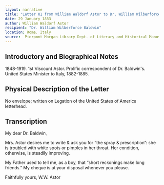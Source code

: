 ```yaml
---
layout: narrative
title: "Letter 01 from William Waldorf Astor to Dr. William Wilberforce Baldwin"
date: 29 January 1883
author: William Waldorf Astor
recipient: "Dr. William Wilberforce Baldwin"
location: Rome, Italy
source:  Pierpont Morgan Library Dept. of Literary and Historical Manuscripts, MA 3564
---
```


## Introductory and Biographical Notes

1848-1919. 1st Viscount Astor. Prolific correspondent of Dr. Baldwin's. United States Minister to Italy, 1882-1885. 

## Physical Description of the Letter

No envelope; written on Legation of the United States of America letterhead. 

## Transcription

My dear Dr. Baldwin, 

Mrs. Astor desires me to write & ask you for “the spray & prescription”: she is troubled with white spots or pimples in her throat. Her condition, otherwise, is steadily improving. 

My Father used to tell me, as a boy, that “short reckonings make long friends.” My cheque is at your disposal whenever you please.

Faithfully yours,  W.W. Astor

